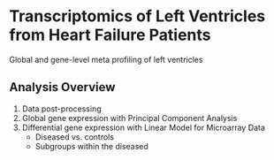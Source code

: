 # Transcriptomics of Left Ventricles from Heart Failure Patients

Global and gene-level meta profiling of left ventricles

## Analysis Overview

1. Data post-processing
2. Global gene expression with Principal Component Analysis
3. Differential gene expression with Linear Model for Microarray Data
    - Diseased vs. controls
    - Subgroups within the diseased

